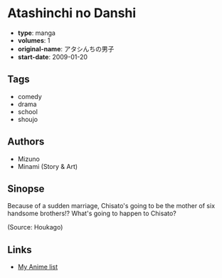 # Atashinchi no Danshi

-   **type**: manga
-   **volumes**: 1
-   **original-name**: アタシんちの男子
-   **start-date**: 2009-01-20

## Tags

-   comedy
-   drama
-   school
-   shoujo

## Authors

-   Mizuno
-   Minami (Story & Art)

## Sinopse

Because of a sudden marriage, Chisato's going to be the mother of six handsome brothers!? What's going to happen to Chisato?

(Source: Houkago)

## Links

-   [My Anime list](https://myanimelist.net/manga/14058/Atashinchi_no_Danshi)
